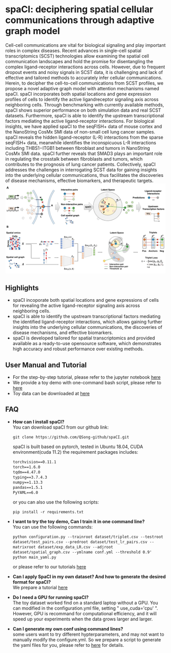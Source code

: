 # spaCI: deciphering spatial cellular communications through adaptive graph model

Cell-cell communications are vital for biological signaling and play important roles in complex diseases. Recent
advances in single-cell spatial transcriptomics (SCST) technologies allow examining the spatial cell
communication landscapes and hold the promise for disentangling the complex ligand-receptor interactions across
cells. However, due to frequent dropout events and noisy signals in SCST data, it is challenging and lack of
effective and tailored methods to accurately infer cellular communications. Herein, to decipher the cell-to-cell
communications from SCST profiles, we propose a novel adaptive graph model with attention mechanisms named
spaCI. spaCI incorporates both spatial locations and gene expression profiles of cells to identify the active ligandreceptor signaling axis across neighboring cells. Through benchmarking with currently available methods, spaCI
shows superior performance on both simulation data and real SCST datasets. Furthermore, spaCI is able to
identify the upstream transcriptional factors mediating the active ligand-receptor interactions. For biological
insights, we have applied spaCI to the seqFISH+ data of mouse cortex and the NanoString CosMx SMI data of
non-small cell lung cancer samples. spaCI reveals the hidden ligand-receptor (L-R) interactions from the sparse
seqFISH+ data, meanwhile identifies the inconspicuous L-R interactions including THBS1−ITGB1 between
fibroblast and tumors in NanoString CosMx SMI data. spaCI further reveals that SMAD3 plays an important role
in regulating the crosstalk between fibroblasts and tumors, which contributes to the prognosis of lung cancer
patients. Collectively, spaCI addresses the challenges in interrogating SCST data for gaining insights into the
underlying cellular communications, thus facilitates the discoveries of disease mechanisms, effective biomarkers,
and therapeutic targets.
![Image text](https://github.com/QSong-github/spaCI/raw/main/FIgure%201.png)

## Highlights
* spaCI incoporate both spatial locations and gene expressions of cells for revealing the active ligand-receptor signaling axis across neighboring cells.
* spaCI is able to identify the upstream transcriptional factors mediating the identified ligand-receptor
interactions, which allows gaining further insights into the underlying cellular communications, the
discoveries of disease mechanisms, and effective biomarkers.
* spaCI is developed tailored for spatial transcriptomics and provided available as a ready-to-use opensource software, which demonstrates high accuracy and robust performance over existing methods.

## User Manual and Tutorial
* For the step-by-step tutorial, please refer to the jupyter notebook [here](https://github.com/QSong-github/spaCI/blob/main/tutorials/tutorial_train.ipynb) 
* We provide a toy demo with one-command bash script, please refer to [here](https://github.com/QSong-github/spaCI/blob/main/parameter_tuning.sh)
* Toy data can be downloaded at [here](https://github.com/QSong-github/spaCI/tree/main/dataset)

## FAQ
* __How can I install spaCI?__       
You can download spaCI from our github link:
  ```
  git clone https://github.com/QSong-github/spaCI.git
  ```
  spaCI is built based on pytorch, tested in Ubuntu 18.04, CUDA environment(cuda 11.2)
  the requirement packages includes:
  ```
  torchvision==0.11.1
  torch==1.6.0
  tqdm==4.47.0
  typing==3.7.4.3
  numpy==1.13.3
  pandas==1.5.1
  PyYAML==6.0
  ```
  or you can also use the following scripts:
  ```
  pip install -r requirements.txt
  ```

* __I want to try the toy demo, Can I train it in one command line?__    
  You can use the following commands:
  ```
  python configuration.py --trainroot dataset/triplet.csv --testroot dataset/test_pairs.csv --predroot dataset/test_lr_pairs.csv --matrixroot dataset/exp_data_LR.csv --adjroot dataset/spatial_graph.csv --ymlname conf.yml --threshold 0.9' 
  python main_yaml.py
  ```
  or please refer to our tutorials [here](https://github.com/tonyyang1995/spaCI/blob/main/tutorials/tutorial_train.ipynb)

* __Can I apply SpaCI in my own dataset? And how to generate the desired format for spaCI?__         
    We prepare a tutorial [here](https://github.com/tonyyang1995/spaCI/blob/main/tutorials/tutorial_preprocessing_R.md)

* __Do I need a GPU for running spaCI?__    
    The toy dataset worked find on a standard laptop without a GPU. You can modified in the configuration.yml file, setting " use_cuda='cpu' ". However, GPU is recommand for computational efficiency, and it will speed up your experiments when the data grows larger and larger. 

* __Can I generate my own conf using command lines?__    
    some users want to try different hypterparameters, and may not want to manually modify the configure.yml. So we prepare a script to generate the yaml files for you, please refer to [here](https://github.com/QSong-github/spaCI/blob/main/tutorials/tutorial_conf.ipynb) for details.
